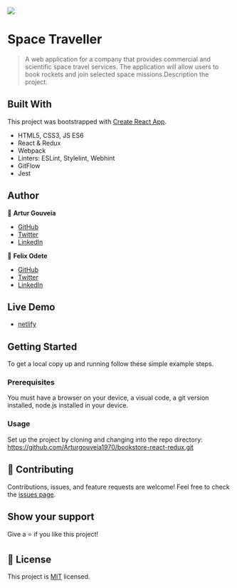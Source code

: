![](https://img.shields.io/badge/Microverse-blueviolet)

# Space Traveller

> A web application for a company that provides commercial and scientific space travel services. The application will allow users to book rockets and join selected space missions.Description the project.


## Built With

This project was bootstrapped with [Create React App](https://github.com/facebook/create-react-app).
- HTML5, CSS3, JS ES6
- React & Redux
- Webpack
- Linters: ESLint, Stylelint, Webhint
- GitFlow
- Jest

## Author

👤 **Artur Gouveia**

- [GitHub](https://github.com/Arturgouveia1970)
- [Twitter](https://twitter.com/@arturgouveia10)
- [LinkedIn](https://www.linkedin.com/in/artur-gouveia-323868197/)

👤 **Felix Odete**

- [GitHub](https://github.com/felixodette)
- [Twitter](https://twitter.com/Odette3000)
- [LinkedIn](https://www.linkedin.com/in/felixodete)

## Live Demo
- [netlify](https://artur-felix-space-capstone.netlify.app)
   
## Getting Started

To get a local copy up and running follow these simple example steps.

### Prerequisites

You must have a browser on your device, a visual code, a git version installed, node.js installed in your device.

### Usage

Set up the project by cloning and changing into the repo directory:
https://github.com/Arturgouveia1970/bookstore-react-redux.git


## 🤝 Contributing

Contributions, issues, and feature requests are welcome!
Feel free to check the [issues page](../../issues/).

## Show your support

Give a ⭐️ if you like this project!

## 📝 License

This project is [MIT](./MIT.md) licensed.
